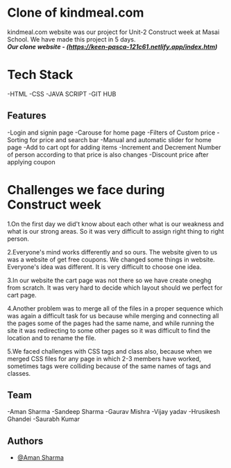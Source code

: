 # Clone of kindmeal.com
kindmeal.com website was our project for Unit-2 Construct week at Masai School.
We have made this project in 5 days.<br />
***Our clone website - (https://keen-pasca-121c61.netlify.app/index.htm)***


# Tech Stack
-HTML
-CSS
-JAVA SCRIPT
-GIT HUB

## Features

-Login and signin page
-Carouse for home page
-Filters of Custom price
-Sorting for price and search bar
-Manual and automatic slider for home page
-Add to cart opt for adding items
-Increment and Decrement Number of person according to that price is also changes
-Discount price after applying coupon

# Challenges we face during Construct week

1.On the first day we did't know about each other what is our weakness and what is our strong areas. So it was very difficult to assign right thing to right person.

2.Everyone's mind works differently and so ours. The website given to us was a website of get free coupons. We changed some things in website. Everyone's idea was different. It is very difficult to choose one idea.

3.In our website the cart page was not there so we have create oneghg from scratch. It was very hard to decide which layout should we perfect for cart page.

4.Another problem was to merge all of the files in a proper sequence which was again a difficult task for us because while merging and connecting all the pages some of the pages had the same name, and while running the site it was redirecting to some other pages so it was difficult to find the location and to rename the file.

5.We faced challenges with CSS tags and class also, because when we merged CSS files for any page in which 2-3 members have worked, sometimes tags were colliding because of the same names of tags and classes.


## Team

-Aman Sharma
-Sandeep Sharma
-Gaurav Mishra
-Vijay yadav
-Hrusikesh Ghandei
-Saurabh Kumar


## Authors

- [@Aman Sharma](https://github.com/Aman103767)
